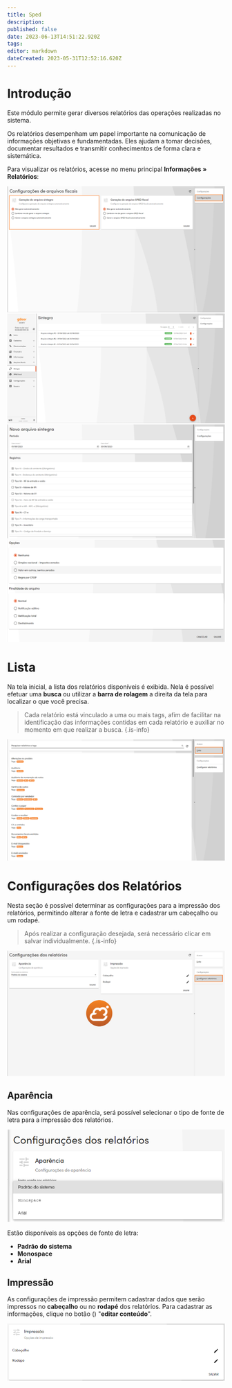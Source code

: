```yaml
---
title: Sped
description: 
published: false
date: 2023-06-13T14:51:22.920Z
tags: 
editor: markdown
dateCreated: 2023-05-31T12:52:16.620Z
---
```


# Introdução

Este módulo permite gerar diversos relatórios das operações realizadas no sistema.

Os relatórios desempenham um papel importante na comunicação de informações objetivas e fundamentadas. Eles ajudam a tomar decisões, documentar resultados e transmitir conhecimentos de forma clara e sistemática.

Para visualizar os relatórios, acesse no menu principal **Informações &raquo; Relatórios**:

![config_sintegra.png](/arquivos_fiscais/sintegra/config_sintegra.png)
![lista_sintegra.png](/arquivos_fiscais/sintegra/lista_sintegra.png)
![registro_sintegra.png](/arquivos_fiscais/sintegra/registro_sintegra.png)
![registro_sintegra1.png](/arquivos_fiscais/sintegra/registro_sintegra1.png)

# Lista
Na tela inicial, a lista dos relatórios disponíveis é exibida. Nela é possível efetuar uma **busca** ou utilizar a **barra de rolagem** a direita da tela para localizar o que você precisa.

> Cada relatório está vinculado a uma ou mais tags, afim de facilitar na identificação das informações contidas em cada relatório e auxiliar no momento em que realizar a busca.
{.is-info}

![lista_relatorios2.png](/informações/lista_relatorios2.png)


# Configurações dos Relatórios
Nesta seção é possível determinar as configurações para a impressão dos relatórios, permitindo alterar a fonte de letra e cadastrar um cabeçalho ou um rodapé.

> Após realizar a configuração desejada, será necessário clicar em <span class="mat-button mdi "> salvar</span> individualmente.
{.is-info}

![config_relatorios.png](/informações/config_relatorios.png)


## Aparência
Nas configurações de aparência, será possível selecionar o tipo de fonte de letra para a impressão dos relatórios. 

![aparencia_relatorios.png](/informações/aparencia_relatorios.png)

Estão disponíveis as opções de fonte de letra:
- **Padrão do sistema**
- **Monospace**
- **Arial**



## Impressão
As configurações de impressão permitem cadastrar dados que serão impressos no **cabeçalho** ou no **rodapé** dos relatórios. Para cadastrar as informações, clique no botão (<em class="mdi mdi-pencil"></em>) "**editar conteúdo**".

![impressao_relatorios.png](/informações/impressao_relatorios.png)

